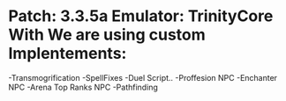 Patch: 3.3.5a
Emulator: TrinityCore With
We are using custom Implentements:
=================================
-Transmogrification
-SpellFixes
-Duel Script..
-Proffesion NPC
-Enchanter NPC
-Arena Top Ranks NPC
-Pathfinding
